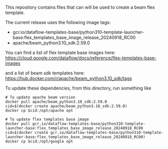 This repository contains files that can will be used to create a beam flex template. 

The current release uses the following image tags:
- gcr.io/dataflow-templates-base/python310-template-launcher-base:flex_templates_base_image_release_20240918_RC00
- apache/beam_python3.10_sdk:2.59.0

You can find a list of flex template base images here:
https://cloud.google.com/dataflow/docs/reference/flex-templates-base-images

and a list of beam sdk templates here:
https://hub.docker.com/r/apache/beam_python3.10_sdk/tags

To update these dependencies, from this directory, run something like
```
# To update apache beam version
docker pull apache/beam_python3.10_sdk:2.59.0
cid=$(docker create apache/beam_python3.10_sdk:2.59.0)
docker cp $cid:/opt/apache opt
```

```
# To update flex templates base image
docker pull gcr.io/dataflow-templates-base/python310-template-launcher-base:flex_templates_base_image_release_20240918_RC00
cid=$(docker create gcr.io/dataflow-templates-base/python310-template-launcher-base:flex_templates_base_image_release_20240918_RC00)
docker cp $cid:/opt/google opt
```
